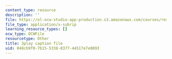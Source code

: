 ```yaml
---
content_type: resource
description: ''
file: https://ol-ocw-studio-app-production.s3.amazonaws.com/courses/res-9-003-brains-minds-and-machines-summer-course-summer-2015/048cb9f07b155338837744517e7e0893_S7M9hXsCRFI.vtt
file_type: application/x-subrip
learning_resource_types: []
ocw_type: OCWFile
resourcetype: Other
title: 3play caption file
uid: 048cb9f0-7b15-5338-8377-44517e7e0893
---
```


